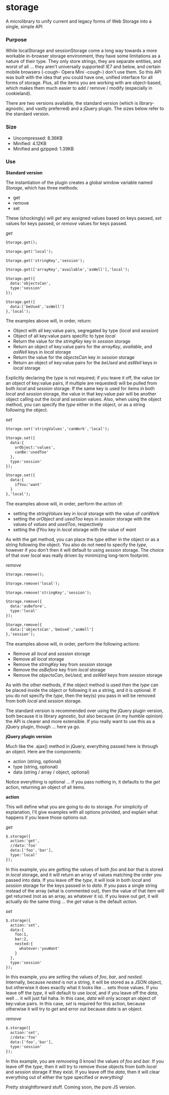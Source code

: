 storage
=======

A microlibrary to unify current and legacy forms of Web Storage into a single, simple API

### Purpose

While localStorage and sessionStorage come a long way towards a more workable in-browser storage environment, they have some limitations as a nature of their type. They only store strings, they are separate entities, and worst of all ... they aren't universally supported! IE7 and below, and certain mobile browsers (-cough- Opera Mini -cough-) don't use them. So this API was built with the idea that you could have one, unified interface for all forms of storage. Plus, all the items you are working with are object-based, which makes them much easier to add / remove / modify (especially in cookieland).

There are two versions available, the standard version (which is library-agnostic, and vastly preferred) and a jQuery plugin. The sizes below refer to the standard version.

### Size

+ Uncompressed: 8.36KB
+ Minified: 4.12KB
+ Minified and gzipped: 1.39KB

### Use

**Standard version**

The instantiation of the plugin creates a global window variable named *Storage*, which has three methods:
+ get
+ remove
+ set

These (shockingly) will *get* any assigned values based on keys passed, *set* values for keys passed, or *remove* values for keys passed.

*get*
```html
Storage.get();

Storage.get('local');

Storage.get('stringKey','session');

Storage.get(['arrayKey','available','asWell'],'local');

Storage.get({
  data:'objectsCan',
  type:'session'
});

Storage.get({
  data:['beUsed','asWell']
},'local');
```

The examples above will, in order, return:
+ Object with all key:value pairs, segregated by type (*local* and *session*)
+ Object of all key:value pairs specific to type *local* 
+ Return the value for the *stringKey* key in *session* storage
+ Return an object of key:value pairs for the *arrayKey*, *available*, and *asWell* keys in *local* storage
+ Return the value for the *objectsCan* key in *session* storage
+ Return an object of key:value pairs for the *beUsed* and *asWell* keys in *local* storage

Explicitly declaring the *type* is not required; if you leave it off, the value (or an object of key:value pairs, if multiple are requested) will be pulled from both *local* and *session* storage. If the same key is used for items in both *local* and *session* storage, the value in that key:value pair will be another object calling out the *local* and *session* values. Also, when using the object method, you can specify the *type* either in the object, or as a string following the object.

*set*
```html
Storage.set('stringValues','canWork','local');

Storage.set({
  data:{
    orObject:'values',
    canBe:'usedToo'
  },
  type:'session'
});

Storage.set({
  data:{
    ifYou:'want'
  }
},'local');
```

The examples above will, in order, perform the action of:
+ setting the *stringValues* key in *local* storage with the value of *canWork*
+ setting the *orObject* and *usedToo* keys in *session* storage with the values of *values* and *usedToo*, respectively
+ setting the *ifYou* key in *local* storage with the value of *want*

As with the get method, you can place the *type* either in the object or as a string following the object. You also do not need to specify the *type*, however if you don't then it will default to using *session* storage. The choice of that over *local* was really driven by minimizing long-term footprint.

*remove*
```html
Storage.remove();

Storage.remove('local');

Storage.remove('stringKey','session');

Storage.remove({
  data:'asBefore',
  type:'local'
});

Storage.remove({
  data:['objectsCan','beUsed','asWell']
},'session');
```

The examples above will, in order, perform the following actions:
+ Remove all *local* and *session* storage
+ Remove all *local* storage
+ Remove the *stringKey* key from *session* storage
+ Remove the *asBefore* key from *local* storage
+ Remove the *objectsCan*, *beUsed*, and *asWell* keys from *session* storage

As with the other methods, if the object method is used then the *type* can be placed inside the object or following it as a string, and it is optional. If you do not specify the *type*, then the key(s) you pass in will be removed from both *local* and *session* storage.

The standard version is recommended over using the jQuery plugin version, both because it is library agnostic, but also because (in my humble opinion) the API is clearer and more extensible. If you really want to use this as a jQuery plugin, though ... here ya go.

**jQuery plugin version**

Much like the .ajax() method in jQuery, everything passed here is through an object. Here are the components:
+ action (string, optional)
+ type (string, optional)
+ data (string / array / object, optional)

Notice everything is optional ... if you pass nothing in, it defaults to the *get* action, returning an object of all items.

**action**

This will define what you are going to do to storage. For simplicity of explanation, I'll give examples with all options provided, and explain what happens if you leave those options out.

*get*
```html
$.storage({
  action:'get',
  //data:'foo'
  data:['foo','bar'],
  type:'local'
});
```

In this example, you are *get*ting the values of both *foo* and *bar* that is stored in *local* storage, and it will return an array of values matching the order you passed into data. If you leave off the *type*, it will look in both *local* and *session* storage for the keys passed in to *data*. If you pass a single string instead of the array (what is commented out), then the value of that item will get returned (not as an array, as whatever it is). If you leave out *get*, it will actually do the same thing ... the *get* value is the default *action*.

*set*
```html
$.storage({
  action:'set',
  data:{
    foo:1,
    bar:2,
    nested:{
      whatever:'youWant'
    }
  },
  type:'session'
});
```

In this example, you are *set*ting the values of *foo*, *bar*, and *nested*. Internally, because *nested* is not a string, it will be stored as a JSON object, but otherwise it does exactly what it looks like ... sets those values. If you leave off the *type*, it will default to use *local*, and if you leave off the *data*, well ... it will just fail haha. In this case, *data* will only accept an object of key:value pairs. In this case, *set* is required for this action, because otherwise it will try to *get* and error out because *data* is an object.

*remove*
```html
$.storage({
  action:'set',
  //data:'foo'
  data:['foo','bar'],
  type:'session'
});
```

In this example, you are *remove*ing (I know) the values of *foo* and *bar*. If you leave off the *type*, then it will try to remove those objects from both *local* and *session* storage if they exist. If you leave off the *data*, then it will clear everything out of either the type specified or everything!

Pretty straightforward stuff. Coming soon, the pure JS version.

